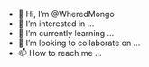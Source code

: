 - 👋 Hi, I’m @WheredMongo
- 👀 I’m interested in ...
- 🌱 I’m currently learning ...
- 💞️ I’m looking to collaborate on ...
- 📫 How to reach me ...

<!---
WheredMongo/WheredMongo is a ✨ special ✨ repository because its `README.md` (this file) appears on your GitHub profile.
You can click the Preview link to take a look at your changes.
--->
